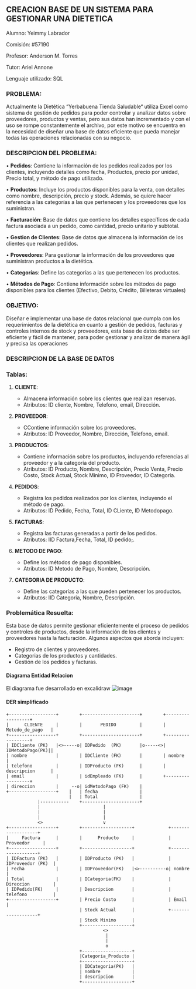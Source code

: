 ## CREACION BASE DE UN SISTEMA PARA GESTIONAR UNA DIETETICA

Alumno: Yeimmy Labrador

Comisión: #57190

Profesor: Anderson M. Torres

Tutor: Ariel Annone

Lenguaje utilizado: SQL

### PROBLEMA:
Actualmente la Dietética “Yerbabuena Tienda Saludable“ utiliza Excel como sistema de gestión de pedidos para poder controlar y analizar datos sobre proveedores, productos y ventas, pero sus datos han incrementado y con el uso se rompe constantemente el archivo, por este motivo se encuentra en la necesidad de diseñar una base de datos eficiente que pueda manejar todas las operaciones relacionadas con su negocio.

### DESCRIPCION DEL PROBLEMA:

•	**Pedidos**: Contiene la información de los pedidos realizados por los clientes, incluyendo detalles como fecha, Productos, precio por unidad, Precio total, y método de pago utilizado.

•	**Productos**: Incluye los productos disponibles para la venta, con detalles como nombre, descripción, precio y stock. Además, se quiere hacer referencia a las categorías a las que pertenecen y los proveedores que los suministran.

•	**Facturación**: Base de datos que contiene los detalles específicos de cada factura asociada a un pedido, como cantidad, precio unitario y subtotal.

•  **Gestion de Clientes**: Base de datos que almacena la información de los clientes que realizan pedidos.

•	**Proveedores**: Para gestionar la información de los proveedores que suministran productos a la dietética.

•	**Categorías**: Define las categorías a las que pertenecen los productos.

•	**Métodos de Pago**: Contiene información sobre los métodos de pago disponibles para los clientes (Efectivo, Debito, Crédito, Billeteras virtuales)


### OBJETIVO:

Diseñar e implementar una base de datos relacional que cumpla con los requerimientos de la dietética en cuanto a gestión de pedidos, facturas y controles internos de stock y proveedores, esta base  de datos debe ser eficiente y fácil de mantener, para poder gestionar y analizar de manera ágil y precisa las operaciones

### DESCRIPCION DE LA BASE DE DATOS

### Tablas:

1. **CLIENTE**:
   - Almacena información sobre los clientes que realizan reservas.
   - Atributos: ID cliente, Nombre, Telefono, email, Dirección.

2. **PROVEEDOR**:
   - CContiene información sobre los proveedores.
   - Atributos: ID Proveedor, Nombre, Dirección, Telefono, email.

3. **PRODUCTOS**:
   - Contiene información sobre los productos, incluyendo referencias al proveedor y a la categoría del producto.
   - Atributos: ID Producto, Nombre, Descripción, Precio Venta, Precio Costo, Stock Actual, Stock Minimo, ID Proveedor, ID Categoria.
     
4. **PEDIDOS**:
   - Registra los pedidos realizados por los clientes, incluyendo el método de pago.
   - Atributos: ID Pedido, Fecha, Total, ID CLiente, ID Metodopago.

5. **FACTURAS**:
   - Registra las facturas generadas a partir de los pedidos.
   - Atributos: IID Factura,Fecha, Total, ID pedido;.

6. **METODO DE PAGO**:
   - Define los métodos de pago disponibles.
   - Atributos: ID Metodo de Pago, Nombre, Descripción.

7. **CATEGORIA DE PRODUCTO**:
   - Define las categorías a las que pueden pertenecer los productos.
   - Atributos: IID Categoria, Nombre, Descripción.

### Problemática Resuelta:

Esta base de datos permite gestionar eficientemente el proceso de pedidos y controles de productos, desde la información de los clientes y proveedores hasta la facturación. Algunos aspectos que aborda incluyen:

- Registro de clientes y proveedores.
- Categorias de los productos y cantidades.
- Gestión de los pedidos y facturas.

#### Diagrama Entidad Relacion

El diagrama fue desarrollado en excalidraw
![image](https://github.com/Yeimmy-ux/Proyecto_Dietetica_Labrador/assets/174386228/5fc5610e-a781-41b3-903c-a51714081e23)


#### DER simplificado
```
+------------------+        +----------------------+        +------------------+
|      CLIENTE     |        |       PEDIDO         |        | Metedo_de_pago   |
+------------------+        +----------------------+        +------------------+
| IDCliente (PK)   |<>-----o| IDPedido  (PK)       |o-----<>| IDMetodoPago(PK)||
| nombre           |        | IDCliente (FK)       |        | nombre           |
| telefono         |        | IDProducto (FK)      |        | descripcion      |
| email            |        | idEmpleado (FK)      |        +------------------+
| direccion        |     --o| idMetodoPago (FK)    |          
+------------------+    |   | fecha                |        
                        |   | Total                |
            |-----------    +----------------------+                  
            |                        |                                  
            |                        |                                  
            |                        |                                  
            <>                       v                                  
+------------------+        +-------------------+             +-------------------+
|     Factura      |        |      Producto     |             |     Proveedor     |
+------------------+        +-------------------+             +-------------------+
| IDFactura (PK)   |        | IDProducto (PK)   |             | IDProveedor (PK)  |
| Fecha            |        | IDProveedor(FK)   |<>----------o| nombre            |
| Total            |        | ICategoria(FK)    |             | Direccion         |
| IDPedido(FK)     |        | Descripcion       |             | telefono          | 
+------------------+        | Precio Costo      |             | Email             |
                            | Stock Actual      |             +-------------------+
                            | Stock Minimo      |
                            +-------------------+
                                     <>
                                      |
                                      |
                                      o
                            +-------------------+
                            |Categoria_Producto |
                            +-------------------+
                            | IDCategoria(PK)   |
                            | nombre            |
                            | descripcion       |
                            +-------------------+
